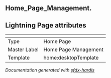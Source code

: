 ## Home_Page_Management.

## Lightning Page attributes

|<!-- -->|<!-- -->|
|:---|:---|
|Type| Home Page|
|Master Label|Home Page Management|
|Template|home:desktopTemplate|




<!-- Page description -->


_Documentation generated with [sfdx-hardis](https://sfdx-hardis.cloudity.com)_
